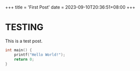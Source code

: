 +++
title = 'First Post'
date = 2023-09-10T20:36:51+08:00
+++

# TESTING

This is a test post.

```c
int main() {
    printf("Hello World!");
    return 0;
}
```
